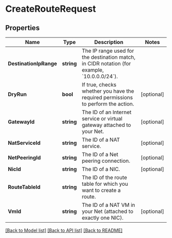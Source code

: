 # CreateRouteRequest

## Properties

Name | Type | Description | Notes
------------ | ------------- | ------------- | -------------
**DestinationIpRange** | **string** | The IP range used for the destination match, in CIDR notation (for example, &#x60;10.0.0.0/24&#x60;). | 
**DryRun** | **bool** | If true, checks whether you have the required permissions to perform the action. | [optional] 
**GatewayId** | **string** | The ID of an Internet service or virtual gateway attached to your Net. | [optional] 
**NatServiceId** | **string** | The ID of a NAT service. | [optional] 
**NetPeeringId** | **string** | The ID of a Net peering connection. | [optional] 
**NicId** | **string** | The ID of a NIC. | [optional] 
**RouteTableId** | **string** | The ID of the route table for which you want to create a route. | 
**VmId** | **string** | The ID of a NAT VM in your Net (attached to exactly one NIC). | [optional] 

[[Back to Model list]](../README.md#documentation-for-models) [[Back to API list]](../README.md#documentation-for-api-endpoints) [[Back to README]](../README.md)


